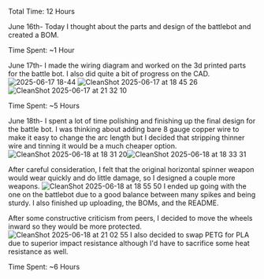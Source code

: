 Total Time: 12 Hours

June 16th-
Today I thought about the parts and design of the battlebot and created a BOM.

Time Spent: ~1 Hour

June 17th-
I made the wiring diagram and worked on the 3d printed parts for the battle bot. I also did quite a bit of progress on the CAD.
![2025-06-17 18-44](https://github.com/user-attachments/assets/62db8e53-1df1-4ce7-9622-772ee240605a)
![CleanShot 2025-06-17 at 18 45 26](https://github.com/user-attachments/assets/08987e5e-d7e8-4cd7-bfce-2de6313aa0fc)
![CleanShot 2025-06-17 at 21 32 10](https://github.com/user-attachments/assets/f835d504-9d7a-43be-b627-e2dff5624704)

Time Spent: ~5 Hours

June 18th-
I spent a lot of time polishing and finishing up the final design for the battle bot. I was thinking about adding bare 8 gauge copper wire to make it easy to change the arc length but I decided that stripping thinner wire and tinning it would be a much cheaper option.
![CleanShot 2025-06-18 at 18 31 20](https://github.com/user-attachments/assets/ee4039d5-b43d-4c38-99ba-9a323fc0d5de)![CleanShot 2025-06-18 at 18 33 31](https://github.com/user-attachments/assets/09480184-ef49-4c8d-9037-c19027891ab4)

After careful consideration, I felt that the original horizontal spinner weapon would wear quickly and do little damage, so I designed a couple more weapons.
![CleanShot 2025-06-18 at 18 55 50](https://github.com/user-attachments/assets/e0a6138e-08f3-4d7b-8594-115dcdf9824d)
I ended up going with the one on the battlebot due to a good balance between many spikes and being sturdy.
I also finished up uploading, the BOMs, and the README.

After some constructive criticism from peers, I decided to move the wheels inward so they would be more protected.
![CleanShot 2025-06-18 at 21 02 55](https://github.com/user-attachments/assets/574d3df3-d768-4c26-9aa1-5335f85ce530)
I also decided to swap PETG for PLA due to superior impact resistance although I'd have to sacrifice some heat resistance as well.

Time Spent: ~6 Hours
